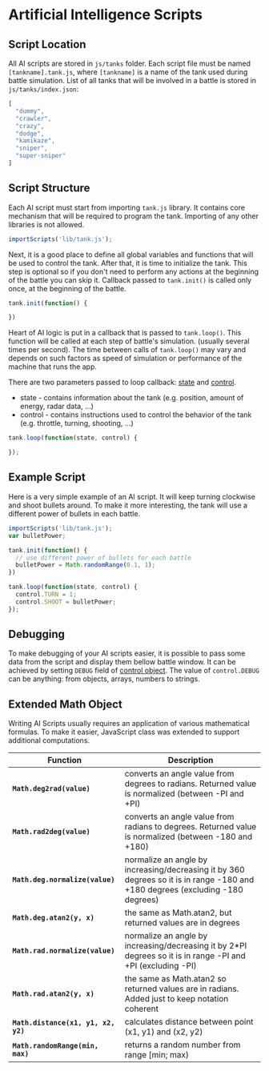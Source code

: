 # Artificial Intelligence Scripts

## Script Location

All AI scripts are stored in `js/tanks` folder. Each script file must be named `[tankname].tank.js`, where `[tankname]` is a name of the tank used during battle simulation. List of all tanks that will be involved in a battle is stored in `js/tanks/index.json`:

```javascript
[
  "dummy",
  "crawler",
  "crazy",
  "dodge",
  "kamikaze",
  "sniper",
  "super-sniper"
]
```

## Script Structure

Each AI script must start from importing `tank.js` library. It contains core mechanism that will be required to program the tank. Importing of any other libraries is not allowed.

```javascript
importScripts('lib/tank.js');
```

Next, it is a good place to define all global variables and functions that will be used to control the tank. After that, it is time to initialize the tank. This step is optional so if you don't need to perform any actions at the beginning of the battle you can skip it. Callback passed to `tank.init()` is called only once, at the beginning of the battle.

```javascript
tank.init(function() {

})
```

Heart of AI logic is put in a callback that is passed to `tank.loop()`. This function will be called at each step of battle's simulation. (usually several times per second). The time between calls of `tank.loop()` may vary and depends on such factors as speed of simulation or performance of the machine that runs the app.

There are two parameters passed to loop callback: [state](tank_state_object.md) and [control](tank_control_object.md).

* state - contains information about the tank (e.g. position, amount of energy, radar data, ...)
* control - contains instructions used to control the behavior of the tank (e.g. throttle, turning, shooting, ...)

```javascript
tank.loop(function(state, control) {

});
```

## Example Script

Here is a very simple example of an AI script. It will keep turning clockwise and shoot bullets around. To make it more interesting, the tank will use a different power of bullets in each battle.

```javascript
importScripts('lib/tank.js');
var bulletPower;

tank.init(function() {
  // use different power of bullets for each battle
  bulletPower = Math.randomRange(0.1, 1);
})

tank.loop(function(state, control) {
  control.TURN = 1;
  control.SHOOT = bulletPower;
});
```

## Debugging

To make debugging of your AI scripts easier, it is possible to pass some data from the script and display them bellow battle window. It can be achieved by setting `DEBUG` field of [control object](tank_control_object.md). The value of `control.DEBUG` can be anything: from objects, arrays, numbers to strings.

## Extended Math Object

Writing AI Scripts usually requires an application of various mathematical formulas. To make it easier, JavaScript class was extended to support additional computations.

Function                                 | Description
-----------------------------------------|-------------------------------------
**`Math.deg2rad(value)`**                | converts an angle value from degrees to radians. Returned value is normalized (between -PI and +PI)
**`Math.rad2deg(value)`**                | converts an angle value from radians to degrees. Returned value is normalized (between -180 and +180)
**`Math.deg.normalize(value)`**          | normalize an angle by increasing/decreasing it by 360 degrees so it is in range -180 and +180 degrees (excluding -180 degrees)
**`Math.deg.atan2(y, x)`**               | the same as Math.atan2, but returned values are in degrees
**`Math.rad.normalize(value)`**          | normalize an angle by increasing/decreasing it by 2*PI degrees so it is in range -PI and +PI (excluding -PI)
**`Math.rad.atan2(y, x)`**               | the same as Math.atan2 so returned values are in radians. Added just to keep notation coherent
**`Math.distance(x1, y1, x2, y2)`**      | calculates distance between point (x1, y1) and (x2, y2)
**`Math.randomRange(min, max)`**         | returns a random number from range [min; max)
